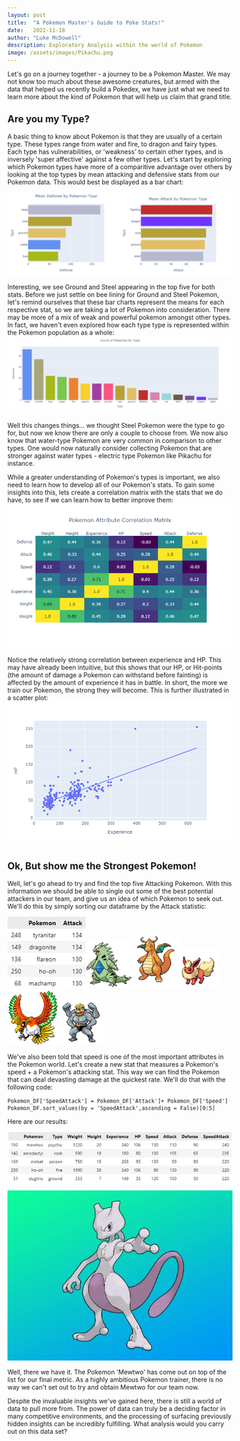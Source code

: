 ```yaml
---
layout: post
title:  "A Pokemon Master's Guide to Poke Stats!"
date:   2022-11-18
author: "Luke McDowell"
description: Exploratory Analysis within the world of Pokemon
image: /assets/images/Pikachu.png
---
```



Let's go on a journey together - a journey to be a Pokemon Master. We may not know too much about these awesome creatures, but armed with the data that helped us recently build a Pokedex, we have just what we need to learn more about the kind of Pokemon that will help us claim that grand title. 


## Are you my Type?
A basic thing to know about Pokemon is that they are usually of a certain type. These types range from water and fire, to dragon and fairy types. Each type has vulnerabilities, or 'weakness' to certain other types, and is inversely 'super affective' against a few other types. Let's start by exploring which Pokemon types have more of a comparitive advantage over others by looking at the top types by mean attacking and defensive stats from our Pokemon data. This would best be displayed as a bar chart:

![image:](https://github.com/Redskywalker7/stat386-projects/blob/main/assets/images/plots.png?raw=true)

Interesting, we see Ground and Steel appearing in the top five for both stats. Before we just settle on bee lining for Ground and Steel Pokemon, let's remind ourselves that these bar charts represent the means for each respective stat, so we are taking a lot of Pokemon into consideration. There may be more of a mix of weak and powerful pokemon amongst other types. In fact, we haven't even explored how each type type is represented within the Pokemon population as a whole:
![image:](https://github.com/Redskywalker7/stat386-projects/blob/main/assets/images/Types.png?raw=true)

Well this changes things... we thought Steel Pokemon were the type to go for, but now we know there are only a couple to choose from. We now also know that water-type Pokemon are very common in comparison to other types. One would now naturally consider collecting Pokemon that are stronger against water types -  electric type Pokemon like Pikachu for instance.

While a greater understanding of Pokemon's types is important, we also need to learn how to develop all of our Pokemon's stats. To gain some insights into this, lets create a correlation matrix with the stats that we do have, to see if we can learn how to better improve them:
![image:](https://github.com/Redskywalker7/stat386-projects/blob/main/assets/images/Matrix.png?raw=true)

Notice the relatively strong correlation between experience and HP. This may have already been intuitive, but this shows that our HP, or Hit-points (the amount of damage a Pokemon can withstand before fainting) is affected by the amount of experience it has in battle. In short, the more we train our Pokemon, the strong they will become. This is further illustrated in a scatter plot:
![image:](https://github.com/Redskywalker7/stat386-projects/blob/main/assets/images/Scatter.png?raw=true)


## Ok, But show me the Strongest Pokemon!

Well, let's go ahead to try and find the top five Attacking Pokemon. With this information we should be able to single out some of the best potential attackers in our team, and give us an idea of which Pokemon to seek out. We'll do this by simply sorting our dataframe by the Attack statistic:

![image:](https://github.com/Redskywalker7/stat386-projects/blob/main/assets/images/Top5.png?raw=true)![image:](https://github.com/Redskywalker7/stat386-projects/blob/main/assets/images/tyranitar.png?raw=true)![image:](https://github.com/Redskywalker7/stat386-projects/blob/main/assets/images/dragonite.png?raw=true)![image:](https://github.com/Redskywalker7/stat386-projects/blob/main/assets/images/flareon.png?raw=true)![image:](https://github.com/Redskywalker7/stat386-projects/blob/main/assets/images/hooh.png?raw=true)![image:](https://github.com/Redskywalker7/stat386-projects/blob/main/assets/images/machamp.png?raw=true)

We've also been told that speed is one of the most important attributes in the Pokemon world. Let's create a new stat that measures a Pokemon's speed + a Pokemon's attacking stat. This way we can find the Pokemon that can deal devasting damage at the quickest rate. We'll do that with the following code:
```
Pokemon_DF['SpeedAttack'] = Pokemon_DF['Attack']+ Pokemon_DF['Speed']
Pokemon_DF.sort_values(by = 'SpeedAttack',ascending = False)[0:5]
```

Here are our results:

![image:](https://github.com/Redskywalker7/stat386-projects/blob/main/assets/images/FinalTable.png?raw=true)

![image:](https://github.com/Redskywalker7/stat386-projects/blob/main/assets/images/mewtwo.png?raw=true)

Well, there we have it. The Pokemon 'Mewtwo' has come out on top of the list for our final metric. As a highly ambitious Pokemon trainer, there is no way we can't set out to try and obtain Mewtwo for our team now. 

Despite the invaluable insights we've gained here, there is still a world of data to pull more from. The power of data can truly be a deciding factor in many competitive environments, and the processing of surfacing previously hidden insights can be incredibly fulfilling. What analysis would you carry out on this data set?


